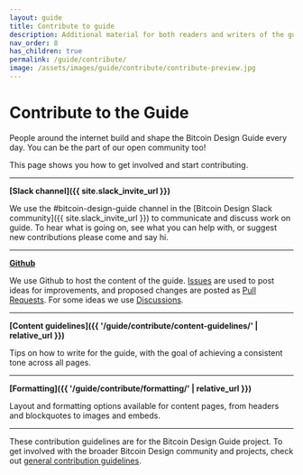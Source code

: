```yaml
---
layout: guide
title: Contribute to guide
description: Additional material for both readers and writers of the guide.
nav_order: 8
has_children: true
permalink: /guide/contribute/
image: /assets/images/guide/contribute/contribute-preview.jpg
---
```


# Contribute to the Guide

People around the internet build and shape the Bitcoin Design Guide every day. You can be the part of our open community too!

This page shows you how to get involved and start contributing.

---

**[Slack channel]({{ site.slack_invite_url }})**

We use the #bitcoin-design-guide channel in the [Bitcoin Design Slack community]({{ site.slack_invite_url }}) to communicate and discuss work on guide. To hear what is going on, see what you can help with, or suggest new contributions please come and say hi.

---

**[Github](https://github.com/BitcoinDesign/Guide)**

We use Github to host the content of the guide. [Issues](https://github.com/BitcoinDesign/Guide/issues) are used to post ideas for improvements, and proposed changes are posted as [Pull Requests](https://github.com/BitcoinDesign/Guide/pulls).
For some ideas we use [Discussions](https://github.com/BitcoinDesign/Guide/discussions).

---

**[Content guidelines]({{ '/guide/contribute/content-guidelines/' | relative_url }})**

Tips on how to write for the guide, with the goal of achieving a consistent tone across all pages.

---

**[Formatting]({{ '/guide/contribute/formatting/' | relative_url }})**

Layout and formatting options available for content pages, from headers and blockquotes to images and embeds.

---

These contribution guidelines are for the Bitcoin Design Guide project. To get involved with the broader Bitcoin Design community and projects, check out [general contribution guidelines](https://bitcoin.design/contribute/).
